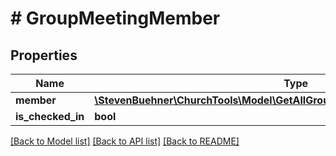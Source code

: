 # # GroupMeetingMember

## Properties

Name | Type | Description | Notes
------------ | ------------- | ------------- | -------------
**member** | [**\StevenBuehner\ChurchTools\Model\GetAllGroupMembers200ResponseDataInner**](GetAllGroupMembers200ResponseDataInner.md) |  | [optional]
**is_checked_in** | **bool** |  | [optional]

[[Back to Model list]](../../README.md#models) [[Back to API list]](../../README.md#endpoints) [[Back to README]](../../README.md)
